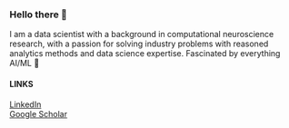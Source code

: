 ### Hello there 👋

I am a data scientist with a background in computational neuroscience research, with a passion for solving industry problems with reasoned analytics methods and data science expertise. Fascinated by everything AI/ML 🤖 

#### LINKS
[LinkedIn](https://www.linkedin.com/in/jamesdsexton/)    
[Google Scholar](https://scholar.google.com/citations?user=3Z64U10AAAAJ&hl=en)
